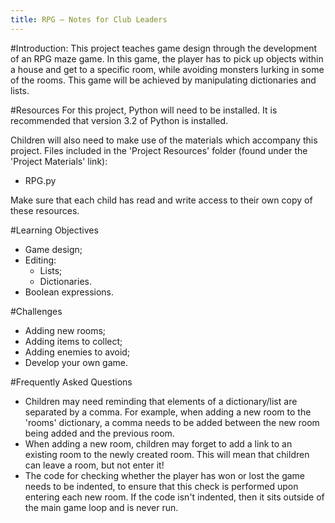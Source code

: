 ```yaml
---
title: RPG — Notes for Club Leaders
---
```


#Introduction:
This project teaches game design through the development of an RPG maze game. In this game, the player has to pick up objects within a house and get to a specific room, while avoiding monsters lurking in some of the rooms. This game will be achieved by manipulating dictionaries and lists.

#Resources
For this project, Python will need to be installed. It is recommended that version 3.2 of Python is installed.

Children will also need to make use of the materials which accompany this project. Files included in the 'Project Resources' folder (found under the 'Project Materials' link):

+ RPG.py

Make sure that each child has read and write access to their own copy of these resources.

#Learning Objectives
+ Game design;
+ Editing:
	+ Lists;
	+ Dictionaries.
+ Boolean expressions.

#Challenges
+ Adding new rooms;
+ Adding items to collect;
+ Adding enemies to avoid;
+ Develop your own game.

#Frequently Asked Questions
+ Children may need reminding that elements of a dictionary/list are separated by a comma. For example, when adding a new room to the 'rooms' dictionary, a comma needs to be added between the new room being added and the previous room.
+ When adding a new room, children may forget to add a link to an existing room to the newly created room. This will mean that children can leave a room, but not enter it!
+ The code for checking whether the player has won or lost the game needs to be indented, to ensure that this check is performed upon entering each new room. If the code isn't indented, then it sits outside of the main game loop and is never run.

